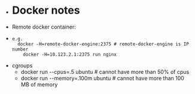 - # Docker notes
- Remote docker container:
- ```
  e.g.
  	docker -H=remote-docker-engine:2375	# remote-docker-engine is IP number
      docker -H=10.123.2.1:2375 run nginx
  ```
- cgroups
	- docker run --cpus=.5 ubuntu                  # cannot have more than 50% of cpus
	- docker run --memory=.100m ubuntu      # cannot have more than 100 MB of memory